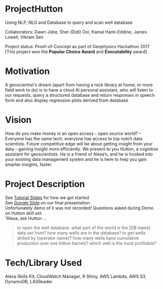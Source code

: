 # ProjectHutton
Using NLP, NLG and Database to query and scan well database  

Collaborators: Dawn Jobe, Sher (Didi) Ooi, Kamal Hami-Eddine, James Lowell, Vikram Sen  

Project status: Proof-of-Concept as part of Geophysics Hackathon 2017  
[This project won the **Popular Choice Award** and **Executability** award]
[](https://github.com/didiooi/ProjectHutton/blob/master/Geophysics%20Hackathon%202017%20-%20Project%20Hutton.png)


# Motivation 
A geoscientist's dream (apart from having a rock library at home, or more field work to do) is to have a cloud AI personal assistant, who will listen to our requests, query a structured database and return responses in speech form and also display regression plots derived from database


# Vision
How do you make money in an open access - open source world? – Everyone has the same tech, everyone has access to top notch data scientists.  Future competitive edge will be about getting insight from your data – gaining insight more efficiently.  We present to you Hutton, a cognitive assistant for geoscientists.  He is a friend of Alexa’s, and he is hooked into your existing data management system and he is here to help you gain smarter insights, faster.


# Project Description
See [Tutorial Slides](https://github.com/didiooi/ProjectHutton/blob/master/TeamHutton_Geophysics2017_Alexa_Training.pdf) for how we got started  
See [Google Slide](https://goo.gl/M2UFST) on our final presentation  
Unfortunately demo of it was not recorded! Questions asked during Demo on Hutton skill set:  
 “Alexa, ask Hutton …
> to open the well database.
> what part of the world is the [DB name] data set from?
> how many wells are in the database?
> to get wells drilled by [operator name]?
> how many wells have cumulative production over one billion barrels?
> which well is the most profitable?


# Tech/Library Used
Alexa Skills Kit, CloudWatch Manager, R Shiny, AWS Lambda, AWS S3, DynamoDB, LASReader


